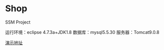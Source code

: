 # Shop
SSM Project

运行环境：eclipse 4.7.3a+JDK1.8
数据库：mysql5.5.30
服务器：Tomcat9.0.8

[演示地址](http://119.23.212.125:8080/Shop/index "演示地址")
